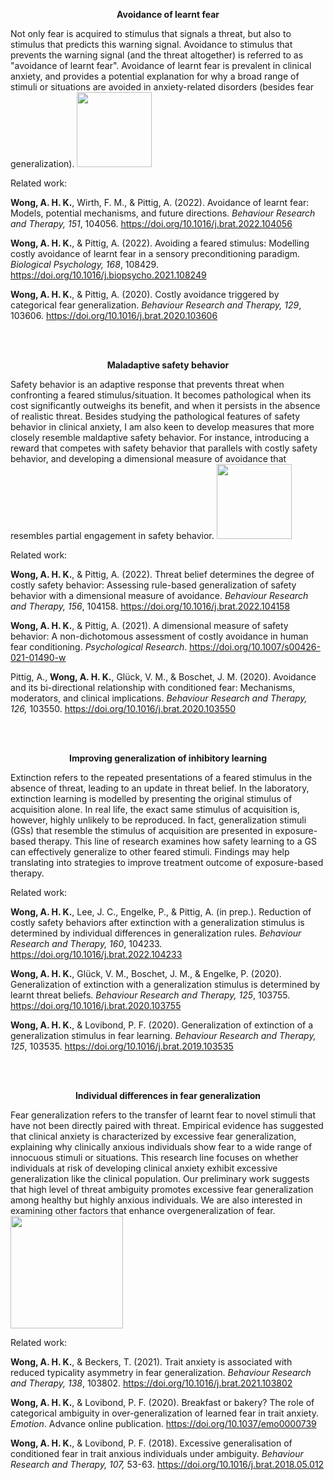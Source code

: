 **<p style="text-align: center;">Avoidance of learnt fear</p>**


Not only fear is acquired to stimulus that signals a threat, but also to stimulus that predicts this warning signal.
Avoidance to stimulus that prevents the warning signal (and the threat altogether) is referred to as "avoidance of learnt fear".
Avoidance of learnt fear is prevalent in clinical anxiety, and provides a potential explanation for why a broad range of stimuli or situations are avoided in anxiety-related disorders (besides fear generalization).
<img align="bottom" src="/cs-avoidance.png" style="height:120px">

Related work:

**Wong, A. H. K.**, Wirth, F. M., & Pittig, A. (2022). Avoidance of learnt fear: Models, potential mechanisms, and future directions. *Behaviour Research and Therapy, 151*, 104056. https://doi.org/10.1016/j.brat.2022.104056 

**Wong, A. H. K.**, & Pittig, A. (2022).  Avoiding a feared stimulus: Modelling costly avoidance of learnt fear in a sensory preconditioning paradigm. *Biological Psychology, 168*, 108429. https://doi.org/10.1016/j.biopsycho.2021.108249 

**Wong, A. H. K.**, & Pittig, A. (2020). Costly avoidance triggered by categorical fear generalization. *Behaviour Research and Therapy, 129*, 103606. https://doi.org/10.1016/j.brat.2020.103606 


<br/><br/>

**<p style="text-align: center;">Maladaptive safety behavior</p>**

Safety behavior is an adaptive response that prevents threat when confronting a feared stimulus/situation. It becomes pathological when its cost significantly outweighs its benefit, and when it persists in the absence of realistic threat.
Besides studying the pathological features of safety behavior in clinical anxiety, I am also keen to develop measures that more closely resemble maldaptive safety behavior. For instance, introducing a reward that competes with safety behavior that parallels with costly safety behavior, and developing a dimensional measure of avoidance that resembles partial engagement in safety behavior.
<img align="bottom" src="/us-avoidance.png" style="height:120px">



Related work:

**Wong, A. H. K.**, & Pittig, A. (2022). Threat belief determines the degree of costly safety behavior: Assessing rule-based generalization of safety behavior with a dimensional measure of avoidance. *Behaviour Research and Therapy, 156*, 104158. https://doi.org/10.1016/j.brat.2022.104158  


**Wong, A. H. K.**, & Pittig, A. (2021). A dimensional measure of safety behavior: A non-dichotomous assessment of costly avoidance in human fear conditioning. *Psychological Research*. https://doi.org/10.1007/s00426-021-01490-w 

Pittig, A., **Wong, A. H. K.**, Glück, V. M., & Boschet, J. M. (2020). Avoidance and its bi-directional relationship with conditioned fear: Mechanisms, moderators, and clinical implications. *Behaviour Research and Therapy, 126,* 103550. https://doi.org/10.1016/j.brat.2020.103550 

<br/><br/>


**<p style="text-align: center;">Improving generalization of inhibitory learning</p>**

Extinction refers to the repeated presentations of a feared stimulus in the absence of threat, leading to an update in threat belief. In the laboratory, extinction learning is modelled by presenting the original stimulus of acquisition alone. In real life, the exact same stimulus of acquisition is, however, highly unlikely to be reproduced. In fact, generalization stimuli (GSs) that resemble the stimulus of acquisition are presented in exposure-based therapy. This line of research examines how safety learning to a GS can effectively generalize to other feared stimuli. Findings may help translating into strategies to improve treatment outcome of exposure-based therapy.


Related work:

**Wong, A. H. K.**, Lee, J. C., Engelke, P., & Pittig, A. (in prep.). Reduction of costly safety behaviors after extinction with a generalization stimulus is determined by individual differences in generalization rules. *Behaviour Research and Therapy, 160*, 104233. https://doi.org/10.1016/j.brat.2022.104233

 **Wong, A. H. K.**, Glück, V. M., Boschet, J. M., & Engelke, P. (2020). Generalization of extinction with a generalization stimulus is determined by learnt threat beliefs. *Behaviour Research and Therapy, 125*, 103755. https://doi.org/10.1016/j.brat.2020.103755 

**Wong, A. H. K.**, & Lovibond, P. F. (2020). Generalization of extinction of a generalization stimulus in fear learning. *Behaviour Research and Therapy, 125*, 103535. https://doi.org/10.1016/j.brat.2019.103535

<br/><br/>


**<p style="text-align: center;">Individual differences in fear generalization</p>**
Fear generalization refers to the transfer of learnt fear to novel stimuli that have not been directly paired with threat. Empirical evidence has suggested that clinical anxiety is characterized by excessive fear generalization, explaining why clinically anxious individuals show fear to a wide range of innocuous stimuli or situations. This research line focuses on whether individuals at risk of developing clinical anxiety exhibit excessive generalization like the clinical population. Our preliminary work suggests that high level of threat ambiguity promotes excessive fear generalization among healthy but highly anxious individuals. We are also interested in examining other factors that enhance overgeneralization of fear.
<img align="bottom" src="/overgen1.png" style="height:180px">

Related work:

**Wong, A. H. K.**, & Beckers, T. (2021). Trait anxiety is associated with reduced typicality asymmetry in fear generalization. *Behaviour Research and Therapy, 138*, 103802. https://doi.org/10.1016/j.brat.2021.103802 

**Wong, A. H. K.**, & Lovibond, P. F. (2020).  Breakfast or bakery? The role of categorical ambiguity in over-generalization of learned fear in trait anxiety. *Emotion*. Advance online publication. https://doi.org/10.1037/emo0000739

**Wong, A. H. K.**, & Lovibond, P. F. (2018). Excessive generalisation of conditioned fear in trait anxious individuals under ambiguity. *Behaviour Research and Therapy, 107,* 53-63. https://doi.org/10.1016/j.brat.2018.05.012


